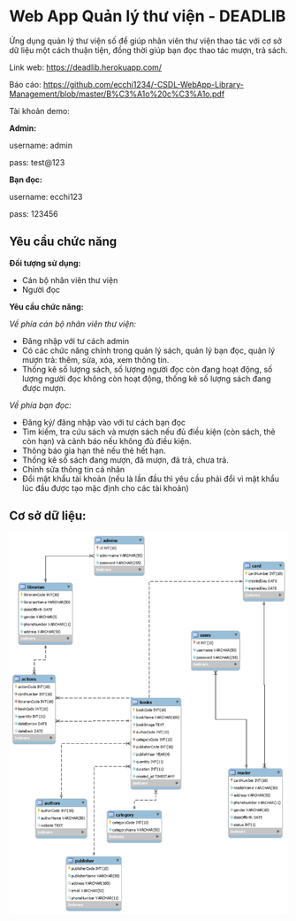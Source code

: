 # Web App Quản lý thư viện - DEADLIB
Ứng dụng quản lý thư viện số để giúp nhân viên thư viện thao tác với cơ sở dữ liệu một cách thuận tiện, đồng thời giúp bạn đọc thao tác mượn, trả sách.

Link web: https://deadlib.herokuapp.com/

Báo cáo: https://github.com/ecchi1234/-CSDL-WebApp-Library-Management/blob/master/B%C3%A1o%20c%C3%A1o.pdf

Tài khoản demo:

**Admin:**

username: admin

pass: test@123

**Bạn đọc:**

username: ecchi123

pass: 123456

## Yêu cầu chức năng
**Đối tượng sử dụng:** 
+ Cán bộ nhân viên thư viện
+ Người đọc

**Yêu cầu chức năng:**

_Về phía cán bộ nhân viên thư viện:_
+ Đăng nhập với tư cách admin
+ Có các chức năng chính trong quản lý sách, quản lý bạn đọc, quản lý mượn trả: thêm, sửa, xóa, xem thông tin.
+ Thống kê số lượng sách, số lượng người đọc còn đang hoạt động, số lượng người đọc không còn hoạt động, thống kê số lượng sách đang được mượn.

_Về phía bạn đọc:_
+ Đăng ký/ đăng nhập vào với tư cách bạn đọc
+ Tìm kiếm, tra cứu sách và mượn sách nếu đủ điều kiện (còn sách, thẻ còn hạn) và cảnh báo nếu không đủ điều kiện.
+ Thông báo gia hạn thẻ nếu thẻ hết hạn.
+ Thống kê số sách đang mượn, đã mượn, đã trả, chưa trả.
+ Chỉnh sửa thông tin cá nhân
+ Đổi mật khẩu tài khoản (nếu là lần đầu thì yêu cầu phải đổi vì mật khẩu lúc đầu được tạo mặc định cho các tài khoản)

## Cơ sở dữ liệu:

![Library Model Database](https://github.com/ecchi1234/-CSDL-WebApp-Library-Management/blob/master/lib-eer-diagram%20(2).png)
